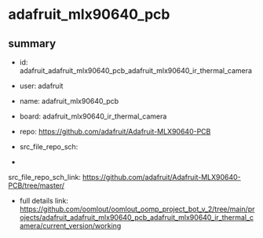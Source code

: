 # adafruit_mlx90640_pcb
 
## summary 
* id: adafruit_adafruit_mlx90640_pcb_adafruit_mlx90640_ir_thermal_camera
* user: adafruit
* name: adafruit_mlx90640_pcb
* board: adafruit_mlx90640_ir_thermal_camera
* repo: https://github.com/adafruit/Adafruit-MLX90640-PCB



* src_file_repo_sch: 
*
 src_file_repo_sch_link: https://github.com/adafruit/Adafruit-MLX90640-PCB/tree/master/
* full details link: https://github.com/oomlout/oomlout_oomp_project_bot_v_2/tree/main/projects/adafruit_adafruit_mlx90640_pcb_adafruit_mlx90640_ir_thermal_camera/current_version/working  






